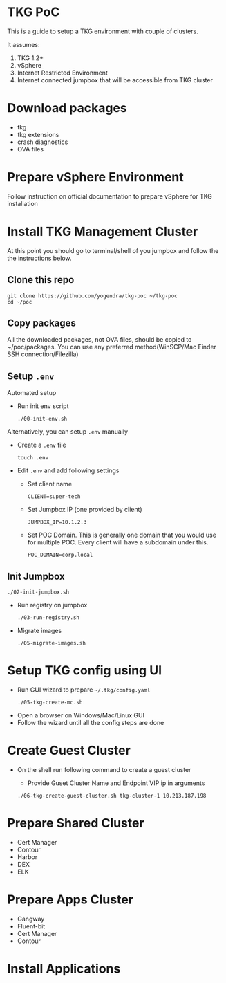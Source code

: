 # TKG PoC


This is a guide to setup a TKG environment with couple of clusters. 

It assumes:

1. TKG 1.2+
1. vSphere
1. Internet Restricted Environment
1. Internet connected jumpbox that will be accessible from TKG cluster

# Download packages
- tkg
- tkg extensions
- crash diagnostics
- OVA files 

# Prepare vSphere Environment
Follow instruction on official documentation to prepare vSphere for TKG installation


# Install TKG Management Cluster

At this point you should go to terminal/shell of you jumpbox and follow the the instructions below. 

## Clone this repo

```
git clone https://github.com/yogendra/tkg-poc ~/tkg-poc
cd ~/poc
```

## Copy packages

All the downloaded packages, not OVA files, should be copied to ~/poc/packages. You can use any preferred method(WinSCP/Mac Finder SSH connection/Filezilla)

## Setup `.env`

Automated setup

- Run init env script

  ```
  ./00-init-env.sh
  ```

Alternatively, you can setup `.env` manually

- Create a `.env` file

  ```
  touch .env
  ```

- Edit `.env` and add following settings

  - Set client name

    ```
    CLIENT=super-tech
    ```

  - Set Jumpbox IP (one provided by client)

    ```
    JUMPBOX_IP=10.1.2.3
    ```

  - Set POC Domain. This is generally one domain that you would use for multiple POC. Every client will have a subdomain under this.

    ```
    POC_DOMAIN=corp.local
    ```

## Init Jumpbox

  ```
  ./02-init-jumpbox.sh
  ```

- Run registry on jumpbox

  ```
  ./03-run-registry.sh
  ```

- Migrate images

  ```
  ./05-migrate-images.sh
  ```

# Setup TKG config using UI
- Run GUI wizard to prepare `~/.tkg/config.yaml`
  ```
  ./05-tkg-create-mc.sh
  ```
- Open a browser on Windows/Mac/Linux GUI
- Follow the wizard until all the config steps are done


# Create Guest Cluster

- On the shell run following command to create a guest cluster

  - Provide Guset Cluster Name and Endpoint VIP ip in arguments

  ```
  ./06-tkg-create-guest-cluster.sh tkg-cluster-1 10.213.187.198
  ```

# Prepare Shared Cluster

- Cert Manager
- Contour
- Harbor
- DEX
- ELK

# Prepare Apps Cluster

- Gangway
- Fluent-bit
- Cert Manager
- Contour

# Install Applications



